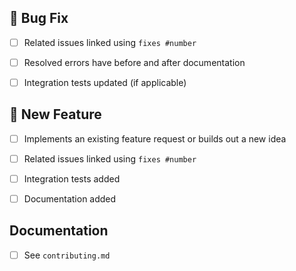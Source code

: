<!--
Thanks for opening a PR! Your contribution is much appreciated.
In order to make sure your PR is handled as smoothly as possible we request that you follow the checklist sections below.
Choose the right checklist for the change that you're making:
-->

## 🐛 Bug Fix

- [ ] Related issues linked using `fixes #number`
- [ ] Resolved errors have before and after documentation
- [ ] Integration tests updated (if applicable)


## 🚀 New Feature

- [ ] Implements an existing feature request or builds out a new idea
- [ ] Related issues linked using `fixes #number`
- [ ] Integration tests added
- [ ] Documentation added


## Documentation

- [ ] See `contributing.md`
